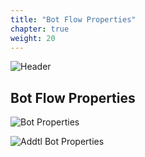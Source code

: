 ```yaml
---
title: "Bot Flow Properties"
chapter: true
weight: 20
---
```


![Header](/images/FlowProperties.jpg)

## Bot Flow Properties

![Bot Properties](/images/BotProperties.jpg)

![Addtl Bot Properties](/images/Properties2.jpg)
